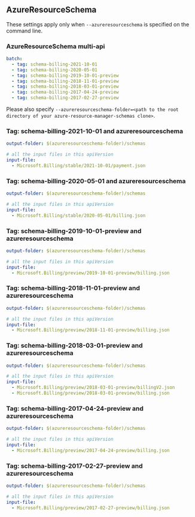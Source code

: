 ## AzureResourceSchema

These settings apply only when `--azureresourceschema` is specified on the command line.

### AzureResourceSchema multi-api

``` yaml $(azureresourceschema) && $(multiapi)
batch:
  - tag: schema-billing-2021-10-01
  - tag: schema-billing-2020-05-01
  - tag: schema-billing-2019-10-01-preview
  - tag: schema-billing-2018-11-01-preview
  - tag: schema-billing-2018-03-01-preview
  - tag: schema-billing-2017-04-24-preview
  - tag: schema-billing-2017-02-27-preview

```

Please also specify `--azureresourceschema-folder=<path to the root directory of your azure-resource-manager-schemas clone>`.

### Tag: schema-billing-2021-10-01 and azureresourceschema

``` yaml $(tag) == 'schema-billing-2021-10-01' && $(azureresourceschema)
output-folder: $(azureresourceschema-folder)/schemas

# all the input files in this apiVersion
input-file:
  - Microsoft.Billing/stable/2021-10-01/payment.json

```

### Tag: schema-billing-2020-05-01 and azureresourceschema

``` yaml $(tag) == 'schema-billing-2020-05-01' && $(azureresourceschema)
output-folder: $(azureresourceschema-folder)/schemas

# all the input files in this apiVersion
input-file:
  - Microsoft.Billing/stable/2020-05-01/billing.json

```

### Tag: schema-billing-2019-10-01-preview and azureresourceschema

``` yaml $(tag) == 'schema-billing-2019-10-01-preview' && $(azureresourceschema)
output-folder: $(azureresourceschema-folder)/schemas

# all the input files in this apiVersion
input-file:
  - Microsoft.Billing/preview/2019-10-01-preview/billing.json

```

### Tag: schema-billing-2018-11-01-preview and azureresourceschema

``` yaml $(tag) == 'schema-billing-2018-11-01-preview' && $(azureresourceschema)
output-folder: $(azureresourceschema-folder)/schemas

# all the input files in this apiVersion
input-file:
  - Microsoft.Billing/preview/2018-11-01-preview/billing.json

```

### Tag: schema-billing-2018-03-01-preview and azureresourceschema

``` yaml $(tag) == 'schema-billing-2018-03-01-preview' && $(azureresourceschema)
output-folder: $(azureresourceschema-folder)/schemas

# all the input files in this apiVersion
input-file:
  - Microsoft.Billing/preview/2018-03-01-preview/billingV2.json
  - Microsoft.Billing/preview/2018-03-01-preview/billing.json

```

### Tag: schema-billing-2017-04-24-preview and azureresourceschema

``` yaml $(tag) == 'schema-billing-2017-04-24-preview' && $(azureresourceschema)
output-folder: $(azureresourceschema-folder)/schemas

# all the input files in this apiVersion
input-file:
  - Microsoft.Billing/preview/2017-04-24-preview/billing.json

```

### Tag: schema-billing-2017-02-27-preview and azureresourceschema

``` yaml $(tag) == 'schema-billing-2017-02-27-preview' && $(azureresourceschema)
output-folder: $(azureresourceschema-folder)/schemas

# all the input files in this apiVersion
input-file:
  - Microsoft.Billing/preview/2017-02-27-preview/billing.json

```
